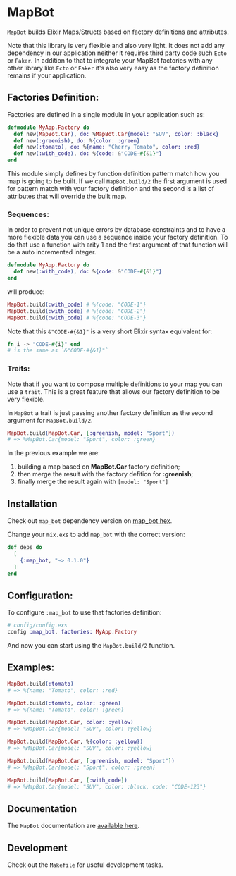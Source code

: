 # MapBot

`MapBot` builds Elixir Maps/Structs based on factory definitions and attributes.

Note that this library is very flexible and also very light. It does not add any dependency in our application neither it requires third party code such `Ecto` or `Faker`. In addition to that to integrate your MapBot factories with any other library like `Ecto` or `Faker` it's also very easy as the factory definition remains if your application.

## Factories Definition:

Factories are defined in a single module in your application such as:

```elixir
defmodule MyApp.Factory do
  def new(MapBot.Car), do: %MapBot.Car{model: "SUV", color: :black}
  def new(:greenish), do: %{color: :green}
  def new(:tomato), do: %{name: "Cherry Tomato", color: :red}
  def new(:with_code), do: %{code: &"CODE-#{&1}"}
end
```

This module simply defines by function definition pattern match how you map is going to be built. If we call `MapBot.build/2` the first argument is used for pattern match with your factory definition and the second is a list of attributes that will override the built map.

### Sequences:

In order to prevent not unique errors by database constraints and to have a more flexible data you can use a sequence inside your factory definition. To do that use a function with arity 1 and the first argument of that function will be a auto incremented integer.

```elixir
defmodule MyApp.Factory do
  def new(:with_code), do: %{code: &"CODE-#{&1}"}
end
```

will produce:

```elixir
MapBot.build(:with_code) # %{code: "CODE-1"}
MapBot.build(:with_code) # %{code: "CODE-2"}
MapBot.build(:with_code) # %{code: "CODE-3"}
```

Note that this `&"CODE-#{&1}"` is a very short Elixir syntax equivalent for:

```elixir
fn i -> "CODE-#{i}" end
# is the same as `&"CODE-#{&1}"`
```

### Traits:

Note that if you want to compose multiple definitions to your map you can use a `trait`. This is a great feature that allows our factory definition to be very flexible.

In `MapBot` a trait is just passing another factory definition as the second argument for `MapBot.build/2`.

```elixir
MapBot.build(MapBot.Car, [:greenish, model: "Sport"])
# => %MapBot.Car{model: "Sport", color: :green}
```

In the previous example we are:

1. building a map based on **MapBot.Car** factory definition;
2. then merge the result with the factory defition for **:greenish**;
3. finally merge the result again with `[model: "Sport"]`

## Installation

Check out `map_bot` dependency version on [map_bot hex](https://hex.pm/packages/map_bot).

Change your `mix.exs` to add `map_bot` with the correct version:

```elixir
def deps do
  [
    {:map_bot, "~> 0.1.0"}
  ]
end
```

## Configuration:

To configure `:map_bot` to use that factories definition:

```elixir
# config/config.exs
config :map_bot, factories: MyApp.Factory
```

And now you can start using the `MapBot.build/2` function.

## Examples:

```elixir
MapBot.build(:tomato)
# => %{name: "Tomato", color: :red}

MapBot.build(:tomato, color: :green)
# => %{name: "Tomato", color: :green}

MapBot.build(MapBot.Car, color: :yellow)
# => %MapBot.Car{model: "SUV", color: :yellow}

MapBot.build(MapBot.Car, %{color: :yellow})
# => %MapBot.Car{model: "SUV", color: :yellow}

MapBot.build(MapBot.Car, [:greenish, model: "Sport"])
# => %MapBot.Car{model: "Sport", color: :green}

MapBot.build(MapBot.Car, [:with_code])
# => %MapBot.Car{model: "SUV", color: :black, code: "CODE-123"}
```

## Documentation

The `MapBot` documentation are [available here](https://hexdocs.pm/map_bot/).

## Development

Check out the `Makefile` for useful development tasks.
